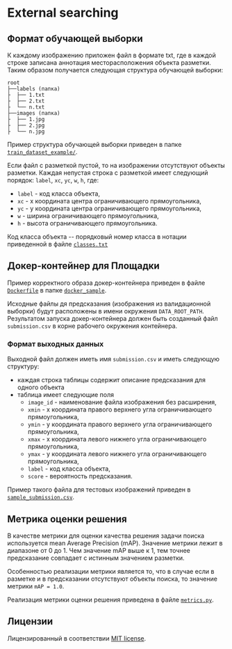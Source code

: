 # External searching

## Формат обучающей выборки

К каждому изображению приложен файл в формате txt, где в каждой строке записана аннотация месторасположения объекта разметки.
Таким образом получается следующая структура обучающей выборки:
```
root
├──labels (папка)
├  ├── 1.txt
├  ├── 2.txt
├  └── n.txt
├──images (папка)
├  ├── 1.jpg
├  ├── 2.jpg
├  └── n.jpg
```
Пример структура обучающей выборки приведен в папке [```train_dataset_example/```](train_dataset_example/).

Если файл с разметкой пустой, то на изображении отсутствуют объекты разметки.
Каждая непустая строка с разметкой имеет следующий порядок: ```label```, ```xc```, ```yc```, ```w```, ```h```, где: 
- ```label``` - код класса объекта, 
- ```xc``` - х координата центра ограничивающего прямоугольника, 
- ```yc``` - у координата центра ограничивающего прямоугольника, 
- ```w``` - ширина ограничивающего прямоугольника, 
- ```h``` - высота ограничивающего прямоугольника.

Код класса объекта -- порядковый номер класса в нотации приведенной в файле [```classes.txt```](train_dataset_example/classes.txt)

## Докер-контейнер для Площадки

Пример корректного образа докер-контейнера приведен в файле [```Dockerfile```](docker_sample/Dockerfile) в папке
[```docker_sample```](docker_sample/).

Исходные файлы дя предсказания (изображения из валидационной выборки) будут расположены в имени окружения ```DATA_ROOT_PATH```.
Результатом запуска докер-контейнера должен быть созданный файл ```submission.csv``` в корне рабочего окружения контейнера.

### Формат выходных данных

Выходной файл должен иметь имя ```submission.csv``` и иметь следующую структуру:
- каждая строка таблицы содержит описание предсказания для одного объекта
- таблица имеет следующие поля
  - ```image_id``` - наименование файла изображения без расширения,
  - ```xmin``` - х координата правого верхнего угла ограничивающего прямоугольника,
  - ```ymin``` - у координата правого верхнего угла ограничивающего прямоугольника,
  - ```xmax``` - х координата левого нижнего угла ограничивающего прямоугольника,
  - ```ymax``` - у координата левого нижнего угла ограничивающего прямоугольника,
  - ```label``` - код класса объекта,
  - ```score``` - вероятность предсказания.

Пример такого файла для тестовых изображений приведен в [```sample_submission.csv```](sample_submission.csv).

## Метрика оценки решения

В качестве метрики для оценки качества решения задачи поиска используется mean Average Precision (mAP). Значение метрики
лежит в диапазоне от 0 до 1. Чем значение mAP выше к 1, тем точнее предсказание совпадает с истинным значением разметки.

Особенностью реализации метрики является то, что в случае если в разметке и в предсказании отсутствуют объекты поиска, то 
значение метрики ```mAP = 1.0```.

Реализация метрики оценки решения приведена в файле [```metrics.py```](metrics.py).

## Лицензии

Лицензированный в соответствии [MIT license](http://opensource.org/licenses/MIT).
